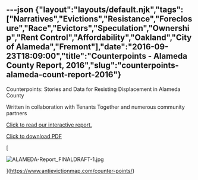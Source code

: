---json
{"layout":"layouts/default.njk","tags":["Narratives","Evictions","Resistance","Foreclosure","Race","Evictors","Speculation","Ownership","Rent Control","Affordability","Oakland","City of Alameda","Fremont"],"date":"2016-09-23T18:09:00","title":"Counterpoints - Alameda County Report, 2016","slug":"counterpoints-alameda-count-report-2016"}
---

Counterpoints: Stories and Data for Resisting Displacement in Alameda County

Written in collaboration with Tenants Together and numerous community partners

[Click to read our interactive report.](http://antievictionmapd.maps.arcgis.com/apps/Cascade/index.html?appid=53bb2678ff2d41ff8f287cb7e84a6f4d)

[Click to download PDF](http://www.antievictionmappingproject.net/ALAMEDA-Report.pdf)

[

![ALAMEDA-Report_FINALDRAFT-1.jpg](https://images.squarespace-cdn.com/content/v1/52b7d7a6e4b0b3e376ac8ea2/1514056158083-KD8WSQO1U4NOBDKFZD2L/ke17ZwdGBToddI8pDm48kCBWugf9-GJmMf3EL2BWKTV7gQa3H78H3Y0txjaiv_0fDoOvxcdMmMKkDsyUqMSsMWxHk725yiiHCCLfrh8O1z5QHyNOqBUUEtDDsRWrJLTmUJhYbF90H-5_X8RF95sdnlvNbl8uJR5usce9QMO7oyvNibQvkB-MycocIB2l3Ukg/ALAMEDA-Report_FINALDRAFT-1.jpg)

](https://www.antievictionmap.com/counter-points/)